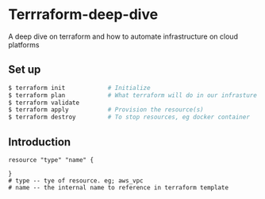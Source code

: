# Terrraform-deep-dive
A deep dive on terraform and how to automate infrastructure on cloud platforms

## Set up
```bash
$ terraform init            # Initialize
$ terraform plan            # What terraform will do in our infrasture before it does it
$ terraform validate
$ terraform apply           # Provision the resource(s)
$ terraform destroy         # To stop resources, eg docker container
```

## Introduction
```hcl
resource "type" "name" {

}
# type -- tye of resource. eg; aws_vpc
# name -- the internal name to reference in terraform template
```
